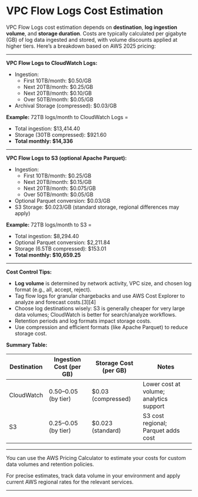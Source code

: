 # VPC Flow Logs Cost Estimation
VPC Flow Logs cost estimation depends on **destination**, **log ingestion volume**, and **storage duration**. Costs are typically calculated per gigabyte (GB) of log data ingested and stored, with volume discounts applied at higher tiers. Here’s a breakdown based on AWS 2025 pricing:

***

**VPC Flow Logs to CloudWatch Logs:**
- Ingestion:
  - First 10TB/month: $0.50/GB
  - Next 20TB/month: $0.25/GB
  - Next 20TB/month: $0.10/GB
  - Over 50TB/month: $0.05/GB
- Archival Storage (compressed): $0.03/GB

**Example:** 72TB logs/month to CloudWatch Logs =
- Total ingestion: $13,414.40
- Storage (30TB compressed): $921.60
- **Total monthly: $14,336**

***

**VPC Flow Logs to S3 (optional Apache Parquet):**
- Ingestion:
  - First 10TB/month: $0.25/GB
  - Next 20TB/month: $0.15/GB
  - Next 20TB/month: $0.075/GB
  - Over 50TB/month: $0.05/GB
- Optional Parquet conversion: $0.03/GB
- S3 Storage: $0.023/GB (standard storage, regional differences may apply)

**Example:** 72TB logs/month to S3 =
- Total ingestion: $8,294.40
- Optional Parquet conversion: $2,211.84
- Storage (6.5TB compressed): $153.01
- **Total monthly: $10,659.25**

***

**Cost Control Tips:**
- **Log volume** is determined by network activity, VPC size, and chosen log format (e.g., all, accept, reject).
- Tag flow logs for granular chargebacks and use AWS Cost Explorer to analyze and forecast costs.[3][4]
- Choose log destinations wisely: S3 is generally cheaper for very large data volumes; CloudWatch is better for search/analyze workflows.
- Retention periods and log formats impact storage costs.
- Use compression and efficient formats (like Apache Parquet) to reduce storage cost.

**Summary Table:**

| Destination   | Ingestion Cost (per GB)  | Storage Cost (per GB) | Notes                    |
|---------------|-------------------------|-----------------------|--------------------------|
| CloudWatch    | $0.50–$0.05 (by tier)   | $0.03 (compressed)    | Lower cost at volume; analytics support |
| S3            | $0.25–$0.05 (by tier)   | $0.023 (standard)     | S3 cost regional; Parquet adds cost    |

***

You can use the AWS Pricing Calculator to estimate your costs for custom data volumes and retention policies.

For precise estimates, track data volume in your environment and apply current AWS regional rates for the relevant services.

---

